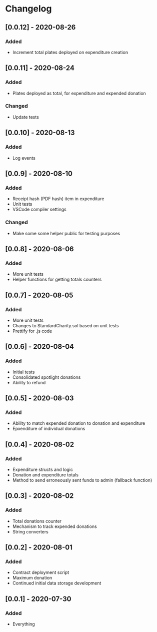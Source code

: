 # Changelog

## [0.0.12] - 2020-08-26

### Added

- Increment total plates deployed on expenditure creation

## [0.0.11] - 2020-08-24

### Added

- Plates deployed as total, for expenditure and expended donation

### Changed 

- Update tests

## [0.0.10] - 2020-08-13

### Added

- Log events

## [0.0.9] - 2020-08-10

### Added

- Receipt hash (PDF hash) item in expenditure
- Unit tests
- VSCode compiler settings

### Changed

- Make some some helper public for testing purposes

## [0.0.8] - 2020-08-06

### Added

- More unit tests
- Helper functions for getting totals counters

## [0.0.7] - 2020-08-05

### Added

- More unit tests
- Changes to StandardCharity.sol based on unit tests
- Prettify for .js code

## [0.0.6] - 2020-08-04

### Added

- Initial tests
- Consolidated spotlight donations
- Ability to refund

## [0.0.5] - 2020-08-03

### Added

- Ability to match expended donation to donation and expenditure
- Epxenditure of individual donations

## [0.0.4] - 2020-08-02

### Added

- Expenditure structs and logic
- Donation and expenditure totals
- Method to send erroneously sent funds to admin (fallback function)

## [0.0.3] - 2020-08-02

### Added

- Total donations counter
- Mechanism to track expended donations
- String converters

## [0.0.2] - 2020-08-01

### Added

- Contract deployment script
- Maximum donation
- Continued initial data storage development

## [0.0.1] - 2020-07-30

### Added

- Everything
